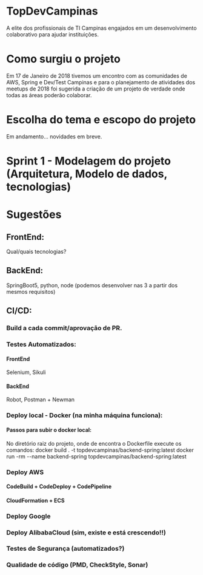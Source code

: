 # TopDevCampinas
A elite dos profissionais de TI Campinas engajados em um desenvolvimento colaborativo para ajudar instituições.

# Como surgiu o projeto
Em 17 de Janeiro de 2018 tivemos um encontro com as comunidades de AWS, Spring e Dev/Test Campinas e para o planejamento de atividades dos meetups de 2018 foi sugerida a criação de um projeto de verdade onde todas as áreas poderão colaborar. 

# Escolha do tema e escopo do projeto
Em andamento... novidades em breve.

# Sprint 1 - Modelagem do projeto (Arquitetura, Modelo de dados, tecnologias)

# Sugestões
## FrontEnd: 
Qual/quais tecnologias?
## BackEnd: 
SpringBoot5, python, node (podemos desenvolver nas 3 a partir dos mesmos requisitos)
## CI/CD:
### Build a cada commit/aprovação de PR.
### Testes Automatizados:
#### FrontEnd
Selenium, Sikuli
#### BackEnd
Robot, Postman + Newman
### Deploy local - Docker (na minha máquina funciona):
#### Passos para subir o docker local:
No diretório raiz do projeto, onde de encontra o Dockerfile execute os comandos:
  docker build . -t topdevcampinas/backend-spring:latest
  docker run -rm --name backend-spring topdevcampinas/backend-spring:latest
### Deploy AWS
####  CodeBuild + CodeDeploy + CodePipeline
####  CloudFormation + ECS
### Deploy Google
### Deploy AlibabaCloud (sim, existe e está crescendo!!)
### Testes de Segurança (automatizados?)
### Qualidade de código (PMD, CheckStyle, Sonar)
